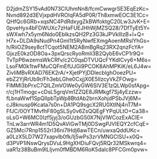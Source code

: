 D2jdmZSY15vAd0N73ClUhmNn8/fcmCwwgrSE3EqEzKc=
Nvnd892d3EVjxpdHVROIqFA5dP0R/Th8xmwEOC3E1Cc=
QHfQc6GRb+xqsNC4PdRdxygZkBWfoktgC20Lw3JvK+E=
0pveHyx4bFDWUXc7zHaFUEJHhWjMZSQ28/7DfTyEt5Y=
sWXwh7x5ym6Ndo0EblkzsQH2Pz3G3kJPVkllIzB+l+Q=
H7x+DLDA9sNudPn4Gml1t5RyNwfEXmgAoenMRslYhGs=
h/RiiOZ9sey8ctTCqot5NEM2ABmBgRq23RX2qnzFcYA=
GjxzE0kzOD8Oa+3pxQrscRyoRmIi3B2QybE6vCP1r9Q=
TvTpP6wzemsWkCRfv/c2C0qaDTVUQcFYKdICvy6+M6s=
LsoFM0k1twFMuCQFmEfUJGi9PCOK8AhMPKiK/eL6J4w=
ZivIiMBvRXAD76EK2rA/+XjetPYjDDlecblghOoezPU=
ebZ2YjRrUb9r/Fh3ebLGhe0CxjjX0E5IIzcyVkZFOwg=
FlMMl3bPrxC7QILZmVOWe0yGW6SlV3E1zQLWp0sfApg=
r/cj1HTmogc+cDsL5grqVm1ZZQE8JRMkgf7Sj4yEzzw=
fLbnaWwf1SpQIIpbTpWp8BtdAb2brnXohjdPSbJVj6M=
cJ8knusp9Kcata7s0n+DA1PQ9sgcX2RU0XtINj4nT7M=
FfJC/0OYTMvfhF80gSLSy0v6ZsQQEgFYPqULtO+Ca38=
oLsG+W6MC0Izf5jyj3/oGUzbG50X7NjVlWCozExACIE=
TnLw3arrWR4m1D5QvAViGwTMj0DSwgPJVIEQY2cfCqE=
GZ5Mci7Rnp1552rI36ni7lHdj6awTECn/uwxaQddUKc=
a0LzX5LD7W27xapvlb0fk/Ij5wPs3zrVMNGClSU+x0Q=
d3PVP1iNswQrysDVuL9HgXHDiuFQvj5RQr32MSkwrq4=
uaR1z38BuBm9lLIjvm0fMBDM6RoK5dalc8PFCGm0pvw=
